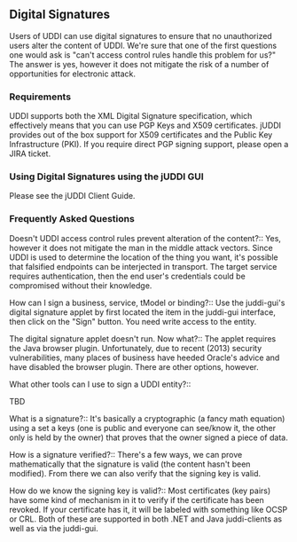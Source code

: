 ## Digital Signatures

Users of UDDI can use digital signatures to ensure that no unauthorized users alter the content of UDDI. We're sure that one of the first questions one would ask is "can't access control rules handle this problem for us?" The answer is yes, however it does not mitigate the risk of a number of opportunities for electronic attack.

### Requirements

UDDI supports both the XML Digital Signature specification, which effectively means that you can use PGP Keys and X509 certificates. jUDDI provides out of the box support for X509 certificates and the Public Key Infrastructure (PKI). If you require direct PGP signing support, please open a JIRA ticket.

### Using Digital Signatures using the jUDDI GUI

Please see the jUDDI Client Guide.

### Frequently Asked Questions

Doesn't UDDI access control rules prevent alteration of the content?::
Yes, however it does not mitigate the man in the middle attack vectors. Since UDDI is used to determine the location of the thing you want, it's possible that falsified endpoints can be interjected in transport. The target service requires authentication, then the end user's credentials could be compromised without their knowledge.

How can I sign a business, service, tModel or binding?::
 Use the juddi-gui's digital signature applet by first located the item in the juddi-gui interface, then click on the "Sign" button. You need write access to the entity.

The digital signature applet doesn't run. Now what?::
 The applet requires the Java browser plugin. Unfortunately, due to recent (2013) security vulnerabilities, many places of business have heeded Oracle's advice and have disabled the browser plugin. There are other options, however.

What other tools can I use to sign a UDDI entity?::

TBD

What is a signature?::
 It's basically a cryptographic (a fancy math equation) using a set a keys (one is public and everyone can see/know it, the other only is held by the owner) that proves that the owner signed a piece of data.

How is a signature verified?::
There's a few ways, we can prove mathematically that the signature is valid (the content hasn't been modified). From there we can also verify that the signing key is valid.

How do we know the signing key is valid?::
Most certificates (key pairs) have some kind of mechanism in it to verify if the certificate has been revoked. If your certificate has it, it will be labeled with something like OCSP or CRL. Both of these are supported in both .NET and Java juddi-clients as well as via the juddi-gui.
